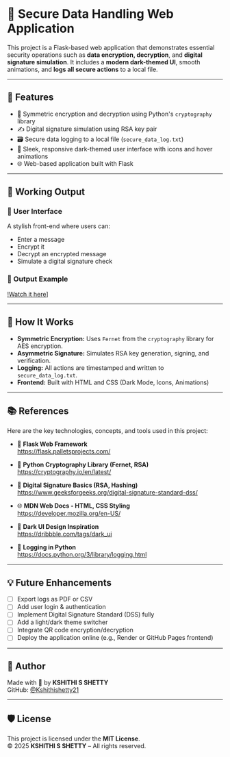 # 🔐 Secure Data Handling Web Application

This project is a Flask-based web application that demonstrates essential security operations such as **data encryption, decryption**, and **digital signature simulation**. It includes a **modern dark-themed UI**, smooth animations, and **logs all secure actions** to a local file.

---

## 🚀 Features

- 🔐 Symmetric encryption and decryption using Python's `cryptography` library
- ✍️ Digital signature simulation using RSA key pair
- 🗃️ Secure data logging to a local file (`secure_data_log.txt`)
- 🌙 Sleek, responsive dark-themed user interface with icons and hover animations
- 🌐 Web-based application built with Flask

---

## 📸 Working Output

### 🔷 User Interface
A stylish front-end where users can:
- Enter a message
- Encrypt it
- Decrypt an encrypted message
- Simulate a digital signature check

### 📄 Output Example


[!Watch it here](https://github.com/user-attachments/assets/b7af42f6-a5b1-4e5f-8a3f-eae6299056b6)]

---

## 🧪 How It Works

- **Symmetric Encryption:** Uses `Fernet` from the `cryptography` library for AES encryption.
- **Asymmetric Signature:** Simulates RSA key generation, signing, and verification.
- **Logging:** All actions are timestamped and written to `secure_data_log.txt`.
- **Frontend:** Built with HTML and CSS (Dark Mode, Icons, Animations)

---



## 📚 References

Here are the key technologies, concepts, and tools used in this project:

- 🔗 **Flask Web Framework**  
  https://flask.palletsprojects.com/

- 🔐 **Python Cryptography Library (Fernet, RSA)**  
  https://cryptography.io/en/latest/

- 📜 **Digital Signature Basics (RSA, Hashing)**  
  https://www.geeksforgeeks.org/digital-signature-standard-dss/

- 🌐 **MDN Web Docs - HTML, CSS Styling**  
  https://developer.mozilla.org/en-US/

- 🎨 **Dark UI Design Inspiration**  
  https://dribbble.com/tags/dark_ui

- 📄 **Logging in Python**  
  https://docs.python.org/3/library/logging.html

---

## 💡 Future Enhancements

- [ ] Export logs as PDF or CSV
- [ ] Add user login & authentication
- [ ] Implement Digital Signature Standard (DSS) fully
- [ ] Add a light/dark theme switcher
- [ ] Integrate QR code encryption/decryption
- [ ] Deploy the application online (e.g., Render or GitHub Pages frontend)

---

## 🙌 Author

Made with 💙 by **KSHITHI S SHETTY**  
GitHub: [@Kshithishetty21](https://github.com/Kshithishetty21)

---

## 🛡️ License

This project is licensed under the **MIT License**.  
© 2025 **KSHITHI S SHETTY** – All rights reserved.
